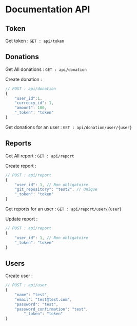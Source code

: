 # Documentation API

## Token

Get token :
`GET : api/token`

## Donations

Get All donations : 
`GET : api/donation`

Create donation : 
```javascript
// POST : api/donation
{
	"user_id":1,
	"currency_id": 1,
	"amount": 100,
	"_token": "token"
}
```

Get donations for an user : 
`GET : api/donation/user/{user}`

## Reports

Get All report : 
`GET : api/report`

Create report :
```javascript
// POST : api/report
{
	"user_id": 1, // Non obligatoire.
	"git_repository": "test2", // Unique
	"_token": "token"
}
```

Get reports for an user :
`GET : api/report/user/{user}`

Update report :
```javascript
// POST : api/report
{
	"user_id": 1, // Non obligatoire
	"_token": "token"
}
```

## Users

Create user :
```javascript
// POST : api/user
{
	"name": "test",
	"email": "test@test.com",
	"password": "test",
	"password_confirmation": "test",
    	"_token": "token"
}
```
